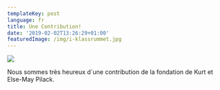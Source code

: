 ```yaml
---
templateKey: post
language: fr
title: Une Contribution!
date: '2019-02-02T13:26:29+01:00'
featuredImage: /img/i-klassrummet.jpg
---
```

![](/img/i-klassrummet.jpg)

Nous sommes très heureux d´une contribution de la fondation de Kurt et Else-May Pilack.
